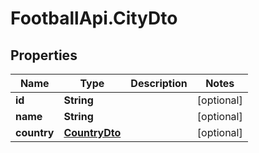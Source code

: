 # FootballApi.CityDto

## Properties
Name | Type | Description | Notes
------------ | ------------- | ------------- | -------------
**id** | **String** |  | [optional] 
**name** | **String** |  | [optional] 
**country** | [**CountryDto**](CountryDto.md) |  | [optional] 
